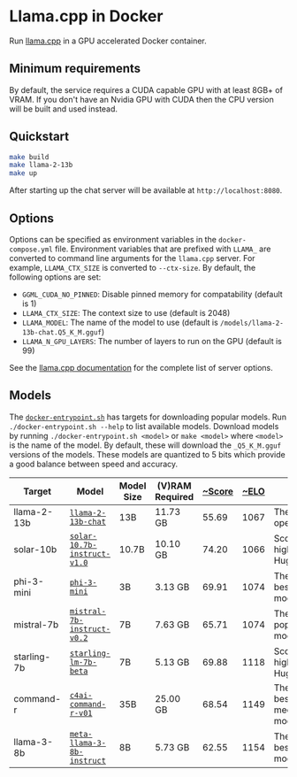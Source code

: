 # Llama.cpp in Docker

Run [llama.cpp](https://github.com/ggerganov/llama.cpp) in a GPU accelerated
Docker container.

## Minimum requirements

By default, the service requires a CUDA capable GPU with at least 8GB+ of VRAM. 
If you don't have an Nvidia GPU with CUDA then the CPU version will be built and
used instead.

## Quickstart

```bash
make build
make llama-2-13b
make up
```

After starting up the chat server will be available at `http://localhost:8080`.

## Options

Options can be specified as environment variables in the `docker-compose.yml`
file. Environment variables that are prefixed with `LLAMA_` are converted to
command line arguments for the `llama.cpp` server. For example, `LLAMA_CTX_SIZE`
is converted to `--ctx-size`. By default, the following options are set:

* `GGML_CUDA_NO_PINNED`: Disable pinned memory for compatability (default is 1)
* `LLAMA_CTX_SIZE`: The context size to use (default is 2048)
* `LLAMA_MODEL`: The name of the model to use (default is `/models/llama-2-13b-chat.Q5_K_M.gguf`)
* `LLAMA_N_GPU_LAYERS`: The number of layers to run on the GPU (default is 99)

See the [llama.cpp documentation](https://github.com/ggerganov/llama.cpp/tree/master/examples/server)
for the complete list of server options.

## Models

The [`docker-entrypoint.sh`](docker-entrypoint.sh) has targets for downloading
popular models. Run `./docker-entrypoint.sh --help` to list available models.
Download models by running `./docker-entrypoint.sh <model>` or `make <model>`
where `<model>` is the name of the model. By default, these will download the
`_Q5_K_M.gguf` versions of the models. These models are quantized to 5 bits
which provide a good balance between speed and accuracy.

| Target | Model | Model Size | (V)RAM Required | [~Score](https://huggingface.co/spaces/HuggingFaceH4/open_llm_leaderboard) | [~ELO](https://chat.lmsys.org/?leaderboard) | Notes |
| --- | --- | --- | --- | --- | --- | --- |
| llama-2-13b | [`llama-2-13b-chat`](https://huggingface.co/TheBloke/Llama-2-13B-chat-GGUF) | 13B | 11.73 GB | 55.69 | 1067 | The original open LLM |
| solar-10b | [`solar-10.7b-instruct-v1.0`](https://huggingface.co/TheBloke/SOLAR-10.7B-Instruct-v1.0-GGUF) | 10.7B | 10.10 GB | 74.20 | 1066 | Scores highly on Huggingface |
| phi-3-mini | [`phi-3-mini`](https://huggingface.co/bartowski/Phi-3-mini-4k-instruct-GGUF) | 3B | 3.13 GB | 69.91 | 1074 | The current best tiny model |
| mistral-7b | [`mistral-7b-instruct-v0.2`](https://huggingface.co/TheBloke/Mistral-7B-Instruct-v0.2-GGUF) | 7B | 7.63 GB | 65.71 | 1074 | The most popular 7B model |
| starling-7b | [`starling-lm-7b-beta`](https://huggingface.co/bartowski/Starling-LM-7B-beta-GGUF) | 7B | 5.13 GB | 69.88 | 1118 | Scores highly on Huggingface |
| command-r | [`c4ai-command-r-v01`](https://huggingface.co/bartowski/c4ai-command-r-v01-GGUF) | 35B | 25.00 GB | 68.54 | 1149 | The current best medium model |
| llama-3-8b | [`meta-llama-3-8b-instruct`](https://huggingface.co/bartowski/Meta-Llama-3-8B-Instruct-GGUF) | 8B | 5.73 GB | 62.55 | 1154 | The current best small model |
